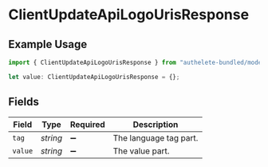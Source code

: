 # ClientUpdateApiLogoUrisResponse

## Example Usage

```typescript
import { ClientUpdateApiLogoUrisResponse } from "authelete-bundled/models/operations";

let value: ClientUpdateApiLogoUrisResponse = {};
```

## Fields

| Field                  | Type                   | Required               | Description            |
| ---------------------- | ---------------------- | ---------------------- | ---------------------- |
| `tag`                  | *string*               | :heavy_minus_sign:     | The language tag part. |
| `value`                | *string*               | :heavy_minus_sign:     | The value part.        |
